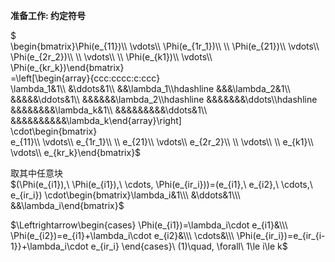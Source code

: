 **准备工作: 约定符号**  
  
 $  
\begin{bmatrix}\Phi(e_{11})\\\ \vdots\\\ \Phi(e_{1r_1})\\\ \\\ \Phi(e_{21})\\\ \vdots\\\ \Phi(e_{2r_2})\\\ \\\ \vdots\\\ \\\ \Phi(e_{k1})\\\ \vdots\\\ \Phi(e_{kr_k})\end{bmatrix}  
=\left[\begin{array}{ccc:cccc:c:ccc}  
\lambda_1&1\\\ &\ddots&1\\\ &&\lambda_1\\\hdashline &&&\lambda_2&1\\\ &&&&&\ddots&1\\\ &&&&&&\lambda_2\\\hdashline  &&&&&&&\ddots\\\hdashline  &&&&&&&&\lambda_k&1\\\ &&&&&&&&&\ddots&1\\\ &&&&&&&&&&\lambda_k\end{array}\right]  
\cdot\begin{bmatrix}  
e_{11}\\\ \vdots\\\ e_{1r_1}\\\ \\\ e_{21}\\\ \vdots\\\ e_{2r_2}\\\ \\\ \vdots\\\ \\\ e_{k1}\\\ \vdots\\\ e_{kr_k}\end{bmatrix}$   
  
取其中任意块  
 $(\Phi(e_{i1}),\ \Phi(e_{i1}),\ \cdots, \Phi(e_{ir_i}))=(e_{i1},\ e_{i2},\ \cdots,\ e_{ir_i})  
\cdot\begin{bmatrix}\lambda_i&1\\\ &\ddots&1\\\ &&\lambda_i\end{bmatrix}$   
  
 $\Leftrightarrow\begin{cases}  
\Phi(e_{i1})=\lambda_i\cdot e_{i1}&\\\ \Phi(e_{i2})=e_{i1}+\lambda_i\cdot e_{i2}&\\\ \cdots&\\\ \Phi(e_{ir_i})=e_{ir_{i-1}}+\lambda_i\cdot e_{ir_i}  \end{cases}\ (1)\quad, \forall\ 1\le i\le k$   

